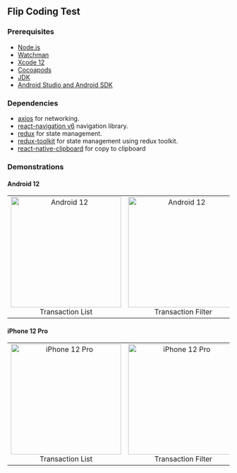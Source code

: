 ## Flip Coding Test


### Prerequisites

- [Node.js](https://nodejs.org)
- [Watchman](https://facebook.github.io/watchman)
- [Xcode 12](https://developer.apple.com/xcode)
- [Cocoapods](https://cocoapods.org)
- [JDK](https://www.oracle.com/java/technologies/javase-jdk11-downloads.html)
- [Android Studio and Android SDK](https://developer.android.com/studio)


### Dependencies

- [axios](https://github.com/axios/axios) for networking.
- [react-navigation v6](https://reactnavigation.org/) navigation library.
- [redux](https://redux.js.org/) for state management.
- [redux-toolkit](https://redux-toolkit.js.org) for state management using redux toolkit.
- [react-native-clipboard](https://www.npmjs.com/package/@react-native-clipboard/clipboard) for copy to clipboard


### Demonstrations

#### Android 12

<div style="text-align: center">
  <table>
    <tr>
      <td style="text-align: center">
          <img width="250" alt="Android 12" src="https://user-images.githubusercontent.com/30140460/178060212-5d344e0b-a6c6-4265-9d83-35d4d4cb274d.png">
          Transaction List
        </td>
        <td style="text-align: center">
          <img width="250" alt="Android 12" src="https://user-images.githubusercontent.com/30140460/178060221-c462e401-17f5-42f3-8a54-ce838db54886.png">
          Transaction Filter
        </td>
        <td style="text-align: center">
          <img width="250" alt="Android 12" src="https://user-images.githubusercontent.com/30140460/178060224-4d868517-31e5-4eed-b1cf-10b0df225310.png">
          Transaction Detail
        </td>
        <td style="text-align: center">
          <img width="250" alt="Android 12" src="https://user-images.githubusercontent.com/30140460/178062358-c4314130-e6f4-4a18-8548-0b69e89058ad.png">
          Transaction Seach & Filter
        </td>
    </tr>
  </table>
</div>

#### iPhone 12 Pro

<div style="text-align: center">
  <table>
    <tr>
        <td style="text-align: center">
          <img width="250" alt="iPhone 12 Pro" src="https://user-images.githubusercontent.com/30140460/178060227-d77cfb26-a732-488b-8a3b-7740cc492af8.png">
          Transaction List
        </td>
        <td style="text-align: center">
          <img width="250" alt="iPhone 12 Pro" src="https://user-images.githubusercontent.com/30140460/178060232-5dc937e4-9908-473b-a87b-c8fc89f61aab.png">
          Transaction Filter
        </td>
        <td style="text-align: center">
          <img width="250" alt="iPhone 12 Pro" src="https://user-images.githubusercontent.com/30140460/178060237-5c56e2e8-598f-4490-bd71-9e83eb11f200.png">
          Transaction Detail
        </td>
        <td style="text-align: center">
          <img width="250" alt="iPhone 12 Pro" src="https://user-images.githubusercontent.com/30140460/178062373-94cb8e3e-bb59-45a4-b3e6-ae5ca9415017.png">
          Transaction Seach & Filter
        </td>
    </tr>
  </table>
</div>

